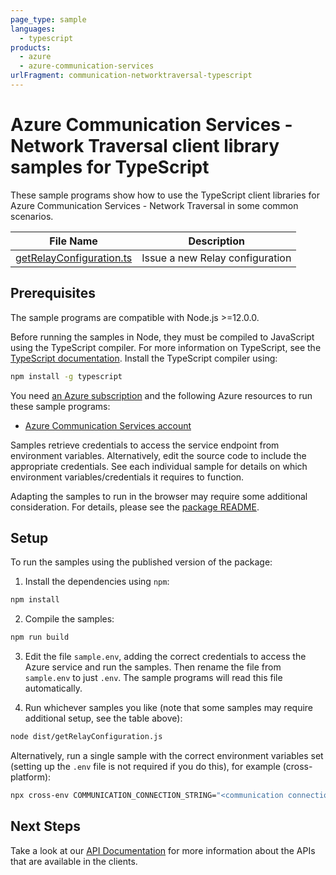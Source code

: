 ```yaml
---
page_type: sample
languages:
  - typescript
products:
  - azure
  - azure-communication-services
urlFragment: communication-networktraversal-typescript
---
```


# Azure Communication Services - Network Traversal client library samples for TypeScript

These sample programs show how to use the TypeScript client libraries for Azure Communication Services - Network Traversal in some common scenarios.

| **File Name**                                     | **Description**                 |
| ------------------------------------------------- | ------------------------------- |
| [getRelayConfiguration.ts][getrelayconfiguration] | Issue a new Relay configuration |

## Prerequisites

The sample programs are compatible with Node.js >=12.0.0.

Before running the samples in Node, they must be compiled to JavaScript using the TypeScript compiler. For more information on TypeScript, see the [TypeScript documentation][typescript]. Install the TypeScript compiler using:

```bash
npm install -g typescript
```

You need [an Azure subscription][freesub] and the following Azure resources to run these sample programs:

- [Azure Communication Services account][createinstance_azurecommunicationservicesaccount]

Samples retrieve credentials to access the service endpoint from environment variables. Alternatively, edit the source code to include the appropriate credentials. See each individual sample for details on which environment variables/credentials it requires to function.

Adapting the samples to run in the browser may require some additional consideration. For details, please see the [package README][package].

## Setup

To run the samples using the published version of the package:

1. Install the dependencies using `npm`:

```bash
npm install
```

2. Compile the samples:

```bash
npm run build
```

3. Edit the file `sample.env`, adding the correct credentials to access the Azure service and run the samples. Then rename the file from `sample.env` to just `.env`. The sample programs will read this file automatically.

4. Run whichever samples you like (note that some samples may require additional setup, see the table above):

```bash
node dist/getRelayConfiguration.js
```

Alternatively, run a single sample with the correct environment variables set (setting up the `.env` file is not required if you do this), for example (cross-platform):

```bash
npx cross-env COMMUNICATION_CONNECTION_STRING="<communication connection string>" node dist/getRelayConfiguration.js
```

## Next Steps

Take a look at our [API Documentation][apiref] for more information about the APIs that are available in the clients.

[getrelayconfiguration]: https://github.com/Azure/azure-sdk-for-js/blob/master/sdk/communication/communication-networktraversal/samples/v1/typescript/src/getRelayConfiguration.ts
[apiref]: https://docs.microsoft.com/javascript/api/@azure/communication-networktraversal
[freesub]: https://azure.microsoft.com/free/
[createinstance_azurecommunicationservicesaccount]: https://docs.microsoft.com/azure/communication-services/quickstarts/create-communication-resource
[package]: https://github.com/Azure/azure-sdk-for-js/tree/master/sdk/communication/communication-networktraversal/README.md
[typescript]: https://www.typescriptlang.org/docs/home.html
